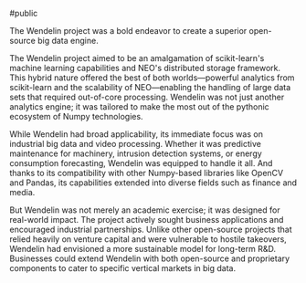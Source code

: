#public

The Wendelin project was a bold endeavor to create a superior open-source big data engine.

The Wendelin project aimed to be an amalgamation of scikit-learn's machine learning capabilities and NEO's distributed storage framework. This hybrid nature offered the best of both worlds—powerful analytics from scikit-learn and the scalability of NEO—enabling the handling of large data sets that required out-of-core processing. Wendelin was not just another analytics engine; it was tailored to make the most out of the pythonic ecosystem of Numpy technologies.

While Wendelin had broad applicability, its immediate focus was on industrial big data and video processing. Whether it was predictive maintenance for machinery, intrusion detection systems, or energy consumption forecasting, Wendelin was equipped to handle it all. And thanks to its compatibility with other Numpy-based libraries like OpenCV and Pandas, its capabilities extended into diverse fields such as finance and media.

But Wendelin was not merely an academic exercise; it was designed for real-world impact. The project actively sought business applications and encouraged industrial partnerships. Unlike other open-source projects that relied heavily on venture capital and were vulnerable to hostile takeovers, Wendelin had envisioned a more sustainable model for long-term R&D. Businesses could extend Wendelin with both open-source and proprietary components to cater to specific vertical markets in big data.

